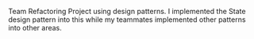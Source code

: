 Team Refactoring Project using design patterns.  I implemented the State design pattern into this while my teammates implemented other patterns into other areas.
